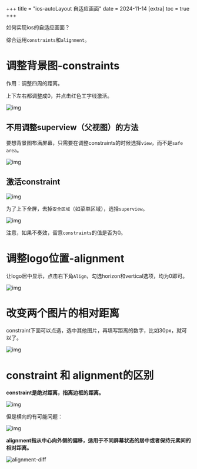 +++
title = "ios-autoLayout 自适应画面"
date = 2024-11-14
[extra]
toc = true
+++

如何实现ios的自适应画面？

综合运用`constraints`和`alignment`。

# 调整背景图-constraints

作用：调整四周的距离。

上下左右都调整成0，并点击红色工字线激活。

![img](https://linxz-aliyun.oss-cn-shenzhen.aliyuncs.com/images/202411141134324.png)


## 不用调整superview（父视图）的方法
要想背景图布满屏幕，只需要在调整constraints的时候选择`view`，而不是`safe area`。

![img](https://linxz-aliyun.oss-cn-shenzhen.aliyuncs.com/images/202411151030243.png)


## 激活constraint

![img](https://linxz-aliyun.oss-cn-shenzhen.aliyuncs.com/images/202411141137548.png)

为了上下全屏，去掉`安全区域`（如菜单区域），选择`superview`。

![img](https://linxz-aliyun.oss-cn-shenzhen.aliyuncs.com/images/202411141145465.png)

注意，如果不奏效，留意`constraints`的值是否为0。

# 调整logo位置-alignment

让logo居中显示，点击右下角`Align`，勾选horizon和vertical选项，均为0即可。

![img](https://linxz-aliyun.oss-cn-shenzhen.aliyuncs.com/images/202411141412458.png)

# 改变两个图片的相对距离

constraint下面可以点选，选中其他图片，再填写距离的数字，比如30px，就可以了。

![img](https://linxz-aliyun.oss-cn-shenzhen.aliyuncs.com/images/202411141424916.png)


# constraint 和 alignment的区别

**constraint是绝对距离，指离边框的距离。**

![img](https://linxz-aliyun.oss-cn-shenzhen.aliyuncs.com/images/202411141416506.png)

但是横向的有可能问题：

![img](https://linxz-aliyun.oss-cn-shenzhen.aliyuncs.com/images/202411141416638.png)

**alignment指从中心向外侧的偏移，适用于不同屏幕状态的居中或者保持元素间的相对距离。**

![alignment-diff](https://linxz-aliyun.oss-cn-shenzhen.aliyuncs.com/images/202411141418480.png)
